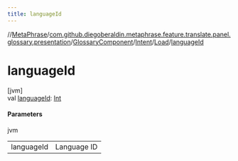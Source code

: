 ```yaml
---
title: languageId
---
```

//[MetaPhrase](../../../../../index.html)/[com.github.diegoberaldin.metaphrase.feature.translate.panel.glossary.presentation](../../../index.html)/[GlossaryComponent](../../index.html)/[Intent](../index.html)/[Load](index.html)/[languageId](language-id.html)



# languageId



[jvm]\
val [languageId](language-id.html): [Int](https://kotlinlang.org/api/latest/jvm/stdlib/kotlin/-int/index.html)



#### Parameters


jvm

| | |
|---|---|
| languageId | Language ID |




